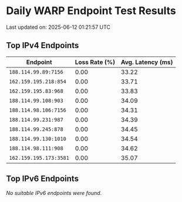 # Daily WARP Endpoint Test Results

Last updated on: 2025-06-12 01:21:57 UTC

## Top IPv4 Endpoints

| Endpoint | Loss Rate (%) | Avg. Latency (ms) |
|---|---|---|
| `188.114.99.89:7156` | 0.00 | 33.22 |
| `162.159.195.218:854` | 0.00 | 33.71 |
| `162.159.195.83:968` | 0.00 | 33.83 |
| `188.114.99.108:903` | 0.00 | 34.09 |
| `188.114.98.106:7156` | 0.00 | 34.31 |
| `188.114.99.231:987` | 0.00 | 34.39 |
| `188.114.99.245:878` | 0.00 | 34.45 |
| `188.114.99.130:1010` | 0.00 | 34.54 |
| `188.114.98.111:908` | 0.00 | 34.62 |
| `162.159.195.173:3581` | 0.00 | 35.07 |

## Top IPv6 Endpoints

*No suitable IPv6 endpoints were found.*

